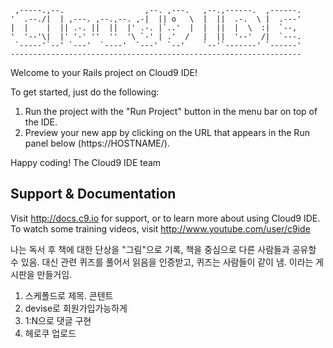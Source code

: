 
     ,-----.,--.                  ,--. ,---.   ,--.,------.  ,------.
    '  .--./|  | ,---. ,--.,--. ,-|  || o   \  |  ||  .-.  \ |  .---'
    |  |    |  || .-. ||  ||  |' .-. |`..'  |  |  ||  |  \  :|  `--, 
    '  '--'\|  |' '-' ''  ''  '\ `-' | .'  /   |  ||  '--'  /|  `---.
     `-----'`--' `---'  `----'  `---'  `--'    `--'`-------' `------'
    ----------------------------------------------------------------- 


Welcome to your Rails project on Cloud9 IDE!

To get started, just do the following:

1. Run the project with the "Run Project" button in the menu bar on top of the IDE.
2. Preview your new app by clicking on the URL that appears in the Run panel below (https://HOSTNAME/).

Happy coding!
The Cloud9 IDE team


## Support & Documentation

Visit http://docs.c9.io for support, or to learn more about using Cloud9 IDE. 
To watch some training videos, visit http://www.youtube.com/user/c9ide

나는 독서 후 책에 대한 단상을 "그림"으로 기록, 
책을 중심으로 다른 사람들과 공유할 수 있음.
대신 관련 퀴즈를 풀어서 읽음을 인증받고, 퀴즈는 사람들이 같이 냄. 이라는 게시판을 만들거임.

1. 스케폴드로 제목. 콘텐트 
2. devise로 회원가입가능하게
3. 1:N으로 댓글 구현
4. 헤로쿠 업로드